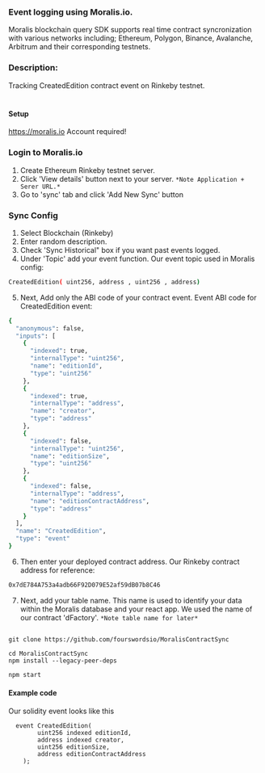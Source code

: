 
### Event logging using Moralis.io.
Moralis blockchain query SDK supports real time contract syncronization with various networks including; Ethereum, Polygon, Binance, Avalanche, Arbitrum and their corresponding testnets. 

### Description:
Tracking CreatedEdition contract event on Rinkeby testnet.  
#
#### Setup
 https://moralis.io Account required!
### Login to Moralis.io
1. Create Ethereum Rinkeby testnet server. 
2. Click 'View details' button next to your server. 
``*Note Application + Serer URL.*``
3. Go to 'sync' tab and click 'Add New Sync' button
### Sync Config
1. Select Blockchain (Rinkeby)
2. Enter random description.
3. Check 'Sync Historical" box if you want past events logged. 
4. Under 'Topic' add your event function. 
Our event topic used in Moralis config:
```sh
CreatedEdition( uint256, address , uint256 , address)
```
5.  Next, Add only the ABI code of your contract event.
Event ABI code for CreatedEdition event:
````sh
{
  "anonymous": false,
  "inputs": [
    {
      "indexed": true,
      "internalType": "uint256",
      "name": "editionId",
      "type": "uint256"
    },
    {
      "indexed": true,
      "internalType": "address",
      "name": "creator",
      "type": "address"
    },
    {
      "indexed": false,
      "internalType": "uint256",
      "name": "editionSize",
      "type": "uint256"
    },
    {
      "indexed": false,
      "internalType": "address",
      "name": "editionContractAddress",
      "type": "address"
    }
  ],
  "name": "CreatedEdition",
  "type": "event"
}
````
6. Then enter your deployed contract address. 
Our Rinkeby contract address for reference:
```sh
0x7dE784A753a4adb66F92D079E52af59dB07b8C46
```
7. Next, add your table name. This name is used to identify your data within the Moralis database and your react app. We used the name of our contract 'dFactory'.
``*Note table name for later*``
```

git clone https://github.com/fourswordsio/MoralisContractSync

cd MoralisContractSync
npm install --legacy-peer-deps
```

```sh
npm start
```


#### Example code
Our solidity event looks like this
````
  event CreatedEdition(
        uint256 indexed editionId,
        address indexed creator,
        uint256 editionSize,
        address editionContractAddress
    );
````

